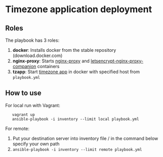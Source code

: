# Timezone application deployment

## Roles
The playbook has 3 roles:
1. **docker**: Installs docker from the stable repository (download.docker.com)
1. **nginx-proxy**: Starts [nginx-proxy](https://github.com/nginx-proxy/nginx-proxy) and [letsencrypt-nginx-proxy-companion](https://github.com/nginx-proxy/docker-letsencrypt-nginx-proxy-companion) containers 
1. **tzapp**: Start [timezone app](https://github.com/14MR/timezone-app) in docker with specified host from `playbook.yml`

## How to use

For local run with Vagrant:

```
   vagrant up
   ansible-playbook -i inventory --limit local playbook.yml
```

For remote:
1. Put your destination server into inventory file / in the command below specify your own path
1. `ansible-playbook -i inventory --limit remote playbook.yml`

